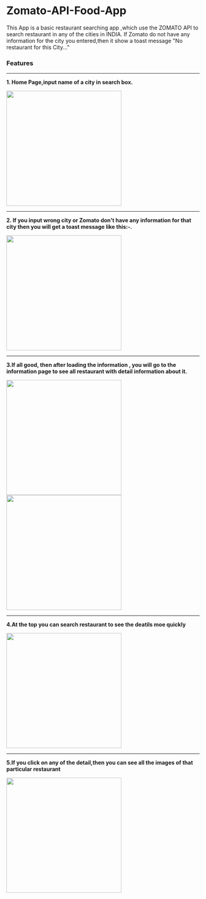 # Zomato-API-Food-App
This App is a basic restaurant searching app ,which use the ZOMATO API to search restaurant in any of the cities in INDIA. If Zomato do not have any information for the city you entered,then
it show a toast message "No restaurant for this City..."

### Features
*******************************

**1. Home Page,input name of a city in search box.**  

<img src="https://github.com/Jarvis-byte/Zomato-API-Food-App/blob/master/Home Page.jpeg" width="300"/>

*****************************************************************************************************************************************************

**2. If you input wrong city or Zomato don't have any information for that city then you will get a toast message like this:-.** 

<img src="https://github.com/Jarvis-byte/Zomato-API-Food-App/blob/master/Error.jpeg" width="300"/>

*****************************************************************************************************************************************************

**3.If all good, then after loading the information , you will go to the information page to see all restaurant with detail information about it.** 

<img src="https://github.com/Jarvis-byte/Zomato-API-Food-App/blob/master/Searching in progress.jpeg" width="300"/> <img src="https://github.com/Jarvis-byte/Zomato-API-Food-App/blob/master/Hotel Lists.jpeg" width="300"/>

*****************************************************************************************************************************************************

**4.At the top you can search restaurant to see the deatils moe quickly**  

<img src="https://github.com/Jarvis-byte/Zomato-API-Food-App/blob/master/Search.jpeg" width="300"/>

*****************************************************************************************************************************************************

**5.If you click on any of the detail,then you can see all the images of that particular restaurant**  

<img src="https://github.com/Jarvis-byte/Zomato-API-Food-App/blob/master/Picture.jpeg" width="300"/>
